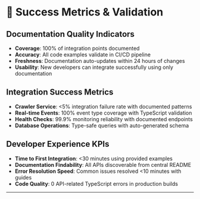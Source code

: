 # 🎯 Success Metrics & Validation

## Documentation Quality Indicators

- **Coverage**: 100% of integration points documented
- **Accuracy**: All code examples validate in CI/CD pipeline
- **Freshness**: Documentation auto-updates within 24 hours of changes
- **Usability**: New developers can integrate successfully using only documentation

## Integration Success Metrics

- **Crawler Service**: <5% integration failure rate with documented patterns
- **Real-time Events**: 100% event type coverage with TypeScript validation
- **Health Checks**: 99.9% monitoring reliability with documented endpoints
- **Database Operations**: Type-safe queries with auto-generated schema

## Developer Experience KPIs

- **Time to First Integration**: <30 minutes using provided examples
- **Documentation Findability**: All APIs discoverable from central README
- **Error Resolution Speed**: Common issues resolved <10 minutes with guides
- **Code Quality**: 0 API-related TypeScript errors in production builds

---
